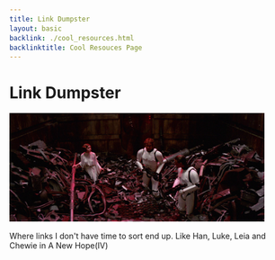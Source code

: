 ```yaml
---
title: Link Dumpster
layout: basic
backlink: ./cool_resources.html
backlinktitle: Cool Resouces Page
---
```

# Link Dumpster
<img src="/assets/images/Trash.webp" alt="garbage chute/trash compactor" width="90%"/>

Where links I don't have time to sort end up. Like Han, Luke, Leia and Chewie in A New Hope(IV)
